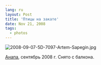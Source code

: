 ```yaml
---
lang: ru
layout: Post
title: 'Птицы на закате'
date: Nov 21, 2008
tags:
  - photos
---
```


![2008-09-07-5D-7097-Artem-Sapegin.jpg](photo://560)

[Анапа](http://morning.photos/albums/anapa/), сентябрь 2008 г. Снято с балкона.
